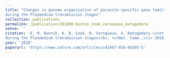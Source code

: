 ```yaml
---
title: "Changes in genome organization of parasite-specific gene families
during the Plasmodium transmission stages"
collection: publications
permalink: /publication/201800-bunnik_cook_varoquaux_batugedara
venue: ''
citation: 'E. M. Bunnik, K. B. Cook, N. Varoquaux, G. Batugedara <i>et al.</i>. <b>Changes in genome organization of parasite-specific gene families
during the Plasmodium transmission stages</b>, <i>Nat. Comm.,</i> 2018'
year: '2018'
paperurl: 'https://www.nature.com/articles/s41467-018-04295-5'
---
```

